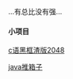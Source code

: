 ...有总比没有强...
#### 小项目
[c语黑框渣版2048](./c/summary.md)

[java推箱子](http://mp.weixin.qq.com/s/-dig_0yHyFSOOogVx_od7w)
